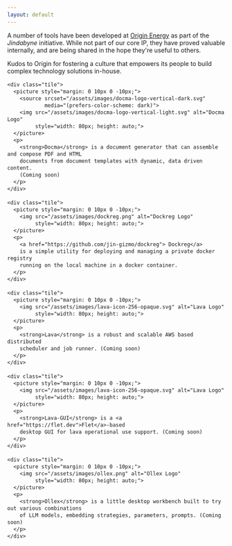 ```yaml
---
layout: default
---
```


A number of tools have been developed at [Origin
Energy](https://www.originenergy.com.au) as part of the *Jindabyne* initiative.
While not part of our core IP, they have proved valuable internally, and are
being shared in the hope they're useful to others.

Kudos to Origin for fostering a culture that empowers its people to build
complex technology solutions in-house.

<div class="tiles-wrapper">

  <div class="tiles-grid">

    <div class="tile">
      <picture style="margin: 0 10px 0 -10px;">
        <source srcset="/assets/images/docma-logo-vertical-dark.svg"
                media="(prefers-color-scheme: dark)">
        <img src="/assets/images/docma-logo-vertical-light.svg" alt="Docma Logo"
             style="width: 80px; height: auto;">
      </picture>
      <p>
        <strong>Docma</strong> is a document generator that can assemble and compose PDF and HTML
        documents from document templates with dynamic, data driven content.
        (Coming soon)
      </p>
    </div>

    <div class="tile">
      <picture style="margin: 0 10px 0 -10px;">
        <img src="/assets/images/dockreg.png" alt="Dockreg Logo"
             style="width: 80px; height: auto;">
      </picture>
      <p>
        <a href="https://github.com/jin-gizmo/dockreg"> Dockreg</a>
        is a simple utility for deploying and managing a private docker registry
        running on the local machine in a docker container.
      </p>
    </div>

    <div class="tile">
      <picture style="margin: 0 10px 0 -10px;">
        <img src="/assets/images/lava-icon-256-opaque.svg" alt="Lava Logo"
             style="width: 80px; height: auto;">
      </picture>
      <p>
        <strong>Lava</strong> is a robust and scalable AWS based distributed
        scheduler and job runner. (Coming soon)
      </p>
    </div>

    <div class="tile">
      <picture style="margin: 0 10px 0 -10px;">
        <img src="/assets/images/lava-icon-256-opaque.svg" alt="Lava Logo"
             style="width: 80px; height: auto;">
      </picture>
      <p>
        <strong>Lava-GUI</strong> is a <a href="https://flet.dev">Flet</a>-based
        desktop GUI for lava operational use support. (Coming soon)
      </p>
    </div>

    <div class="tile">
      <picture style="margin: 0 10px 0 -10px;">
        <img src="/assets/images/ollex.png" alt="Ollex Logo"
             style="width: 80px; height: auto;">
      </picture>
      <p>
        <strong>Ollex</strong> is a little desktop workbench built to try out various combinations
        of LLM models, embedding strategies, parameters, prompts. (Coming soon)
      </p>
    </div>

  </div>
</div>

